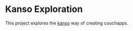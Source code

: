 Kanso Exploration
===============

This project explores the [kanso](http://kan.so "Homepage for kanso") way of
creating couchapps.
